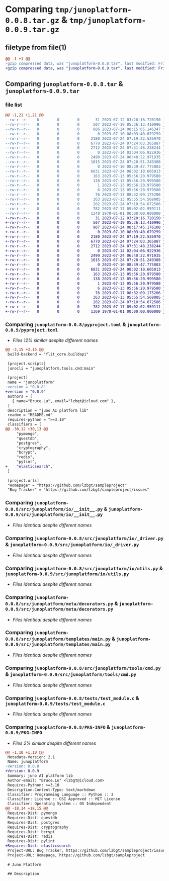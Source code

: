 # Comparing `tmp/junoplatform-0.0.8.tar.gz` & `tmp/junoplatform-0.0.9.tar.gz`

## filetype from file(1)

```diff
@@ -1 +1 @@
-gzip compressed data, was "junoplatform-0.0.8.tar", last modified: Fri Jan  1 00:00:00 2016, max compression
+gzip compressed data, was "junoplatform-0.0.9.tar", last modified: Fri Jan  1 00:00:00 2016, max compression
```

## Comparing `junoplatform-0.0.8.tar` & `junoplatform-0.0.9.tar`

### file list

```diff
@@ -1,21 +1,21 @@
--rw-r--r--   0        0        0       31 2023-07-12 03:20:16.720150 junoplatform-0.0.8/.gitignore
--rw-r--r--   0        0        0      507 2023-07-19 05:36:13.410996 junoplatform-0.0.8/README.md
--rw-r--r--   0        0        0      886 2023-07-24 08:15:05.146347 junoplatform-0.0.8/pyproject.toml
--rw-r--r--   0        0        0        0 2023-07-10 08:03:40.679259 junoplatform-0.0.8/src/junoplatform/__init__.py
--rw-r--r--   0        0        0     2180 2023-07-24 07:19:22.526970 junoplatform-0.0.8/src/junoplatform/io/__init__.py
--rw-r--r--   0        0        0     6770 2023-07-24 07:24:03.365887 junoplatform-0.0.8/src/junoplatform/io/_driver.py
--rw-r--r--   0        0        0     2712 2023-07-24 07:31:48.238244 junoplatform-0.0.8/src/junoplatform/io/utils.py
--rw-r--r--   0        0        0        0 2023-07-14 02:04:06.922936 junoplatform-0.0.8/src/junoplatform/meta/__init__.py
--rw-r--r--   0        0        0     2490 2023-07-24 06:40:22.971935 junoplatform-0.0.8/src/junoplatform/meta/decorators.py
--rw-r--r--   0        0        0     1015 2023-07-24 07:20:51.249308 junoplatform-0.0.8/src/junoplatform/templates/main.py
--rw-r--r--   0        0        0        0 2023-07-10 08:39:47.775803 junoplatform-0.0.8/src/junoplatform/tools/__init__.py
--rw-r--r--   0        0        0     6831 2023-07-24 08:02:10.605013 junoplatform-0.0.8/src/junoplatform/tools/cmd.py
--rw-r--r--   0        0        0      163 2023-07-13 05:56:20.979580 junoplatform-0.0.8/tests/fputs.egg-info/PKG-INFO
--rw-r--r--   0        0        0      138 2023-07-13 05:56:20.999580 junoplatform-0.0.8/tests/fputs.egg-info/SOURCES.txt
--rw-r--r--   0        0        0        1 2023-07-13 05:56:20.979580 junoplatform-0.0.8/tests/fputs.egg-info/dependency_links.txt
--rw-r--r--   0        0        0        6 2023-07-13 05:56:20.979580 junoplatform-0.0.8/tests/fputs.egg-info/top_level.txt
--rw-r--r--   0        0        0       76 2023-07-17 08:32:09.175206 junoplatform-0.0.8/tests/input.json
--rw-r--r--   0        0        0      363 2023-07-13 05:55:54.568005 junoplatform-0.0.8/tests/setup.py
--rw-r--r--   0        0        0      202 2023-07-24 07:10:54.672586 junoplatform-0.0.8/tests/test.py
--rw-r--r--   0        0        0      782 2023-07-17 09:02:02.959111 junoplatform-0.0.8/tests/test_module.c
--rw-r--r--   0        0        0     1340 1970-01-01 00:00:00.000000 junoplatform-0.0.8/PKG-INFO
+-rw-r--r--   0        0        0       31 2023-07-12 03:20:16.720150 junoplatform-0.0.9/.gitignore
+-rw-r--r--   0        0        0      507 2023-07-19 05:36:13.410996 junoplatform-0.0.9/README.md
+-rw-r--r--   0        0        0      907 2023-07-24 08:17:45.176108 junoplatform-0.0.9/pyproject.toml
+-rw-r--r--   0        0        0        0 2023-07-10 08:03:40.679259 junoplatform-0.0.9/src/junoplatform/__init__.py
+-rw-r--r--   0        0        0     2180 2023-07-24 07:19:22.526970 junoplatform-0.0.9/src/junoplatform/io/__init__.py
+-rw-r--r--   0        0        0     6770 2023-07-24 07:24:03.365887 junoplatform-0.0.9/src/junoplatform/io/_driver.py
+-rw-r--r--   0        0        0     2712 2023-07-24 07:31:48.238244 junoplatform-0.0.9/src/junoplatform/io/utils.py
+-rw-r--r--   0        0        0        0 2023-07-14 02:04:06.922936 junoplatform-0.0.9/src/junoplatform/meta/__init__.py
+-rw-r--r--   0        0        0     2490 2023-07-24 06:40:22.971935 junoplatform-0.0.9/src/junoplatform/meta/decorators.py
+-rw-r--r--   0        0        0     1015 2023-07-24 07:20:51.249308 junoplatform-0.0.9/src/junoplatform/templates/main.py
+-rw-r--r--   0        0        0        0 2023-07-10 08:39:47.775803 junoplatform-0.0.9/src/junoplatform/tools/__init__.py
+-rw-r--r--   0        0        0     6831 2023-07-24 08:02:10.605013 junoplatform-0.0.9/src/junoplatform/tools/cmd.py
+-rw-r--r--   0        0        0      163 2023-07-13 05:56:20.979580 junoplatform-0.0.9/tests/fputs.egg-info/PKG-INFO
+-rw-r--r--   0        0        0      138 2023-07-13 05:56:20.999580 junoplatform-0.0.9/tests/fputs.egg-info/SOURCES.txt
+-rw-r--r--   0        0        0        1 2023-07-13 05:56:20.979580 junoplatform-0.0.9/tests/fputs.egg-info/dependency_links.txt
+-rw-r--r--   0        0        0        6 2023-07-13 05:56:20.979580 junoplatform-0.0.9/tests/fputs.egg-info/top_level.txt
+-rw-r--r--   0        0        0       76 2023-07-17 08:32:09.175206 junoplatform-0.0.9/tests/input.json
+-rw-r--r--   0        0        0      363 2023-07-13 05:55:54.568005 junoplatform-0.0.9/tests/setup.py
+-rw-r--r--   0        0        0      202 2023-07-24 07:10:54.672586 junoplatform-0.0.9/tests/test.py
+-rw-r--r--   0        0        0      782 2023-07-17 09:02:02.959111 junoplatform-0.0.9/tests/test_module.c
+-rw-r--r--   0        0        0     1369 1970-01-01 00:00:00.000000 junoplatform-0.0.9/PKG-INFO
```

### Comparing `junoplatform-0.0.8/pyproject.toml` & `junoplatform-0.0.9/pyproject.toml`

 * *Files 12% similar despite different names*

```diff
@@ -3,15 +3,15 @@
 build-backend = "flit_core.buildapi"
 
 [project.scripts]
 junocli = "junoplatform.tools.cmd:main"
 
 [project]
 name = "junoplatform"
-version = "0.0.8"
+version = "0.0.9"
 authors = [
   { name="Bruce.Lu", email="lzbgt@icloud.com" },
 ]
 description = "juno AI platform lib"
 readme = "README.md"
 requires-python = ">=3.10"
 classifiers = [
@@ -30,12 +30,13 @@
     "pymongo",
     "questdb",
     "postgres",
     "cryptography",
     "bcrypt",
     "redis",
     "pylint",
+    "elasticsearch",
 ]
 
 [project.urls]
 "Homepage" = "https://github.com/lzbgt/sampleproject"
 "Bug Tracker" = "https://github.com/lzbgt/sampleproject/issues"
```

### Comparing `junoplatform-0.0.8/src/junoplatform/io/__init__.py` & `junoplatform-0.0.9/src/junoplatform/io/__init__.py`

 * *Files identical despite different names*

### Comparing `junoplatform-0.0.8/src/junoplatform/io/_driver.py` & `junoplatform-0.0.9/src/junoplatform/io/_driver.py`

 * *Files identical despite different names*

### Comparing `junoplatform-0.0.8/src/junoplatform/io/utils.py` & `junoplatform-0.0.9/src/junoplatform/io/utils.py`

 * *Files identical despite different names*

### Comparing `junoplatform-0.0.8/src/junoplatform/meta/decorators.py` & `junoplatform-0.0.9/src/junoplatform/meta/decorators.py`

 * *Files identical despite different names*

### Comparing `junoplatform-0.0.8/src/junoplatform/templates/main.py` & `junoplatform-0.0.9/src/junoplatform/templates/main.py`

 * *Files identical despite different names*

### Comparing `junoplatform-0.0.8/src/junoplatform/tools/cmd.py` & `junoplatform-0.0.9/src/junoplatform/tools/cmd.py`

 * *Files identical despite different names*

### Comparing `junoplatform-0.0.8/tests/test_module.c` & `junoplatform-0.0.9/tests/test_module.c`

 * *Files identical despite different names*

### Comparing `junoplatform-0.0.8/PKG-INFO` & `junoplatform-0.0.9/PKG-INFO`

 * *Files 2% similar despite different names*

```diff
@@ -1,10 +1,10 @@
 Metadata-Version: 2.1
 Name: junoplatform
-Version: 0.0.8
+Version: 0.0.9
 Summary: juno AI platform lib
 Author-email: "Bruce.Lu" <lzbgt@icloud.com>
 Requires-Python: >=3.10
 Description-Content-Type: text/markdown
 Classifier: Programming Language :: Python :: 3
 Classifier: License :: OSI Approved :: MIT License
 Classifier: Operating System :: OS Independent
@@ -18,14 +18,15 @@
 Requires-Dist: pymongo
 Requires-Dist: questdb
 Requires-Dist: postgres
 Requires-Dist: cryptography
 Requires-Dist: bcrypt
 Requires-Dist: redis
 Requires-Dist: pylint
+Requires-Dist: elasticsearch
 Project-URL: Bug Tracker, https://github.com/lzbgt/sampleproject/issues
 Project-URL: Homepage, https://github.com/lzbgt/sampleproject
 
 # Juno Platform
 
 ## Description
```

